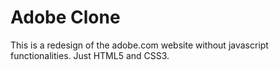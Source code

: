 # Adobe Clone
  This is a redesign of the adobe.com website without javascript functionalities.
  Just HTML5 and CSS3.
